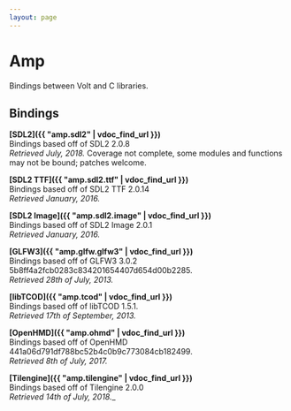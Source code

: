 ```yaml
---
layout: page
---
```


# Amp

Bindings between Volt and C libraries.

## Bindings

**[SDL2]({{ "amp.sdl2" | vdoc_find_url }})**\
Bindings based off of SDL2 2.0.8\
_Retrieved July, 2018._
Coverage not complete, some modules and functions may not be bound; patches welcome.

**[SDL2 TTF]({{ "amp.sdl2.ttf" | vdoc_find_url }})**\
Bindings based off of SDL2 TTF 2.0.14\
_Retrieved January, 2016._

**[SDL2 Image]({{ "amp.sdl2.image" | vdoc_find_url }})**\
Bindings based off of SDL2 Image 2.0.1\
_Retrieved January, 2016._

**[GLFW3]({{ "amp.glfw.glfw3" | vdoc_find_url }})**\
Bindings based off of GLFW3 3.0.2 5b8ff4a2fcb0283c834201654407d654d00b2285.\
_Retrieved 28th of July, 2013._

**[libTCOD]({{ "amp.tcod" | vdoc_find_url }})**\
Bindings based off of libTCOD 1.5.1.\
_Retrieved 17th of September, 2013._

**[OpenHMD]({{ "amp.ohmd" | vdoc_find_url }})**\
Bindings based off of OpenHMD 441a06d791df788bc52b4c0b9c773084cb182499.\
_Retrieved 8th of July, 2017._

**[Tilengine]({{ "amp.tilengine" | vdoc_find_url }})**\
Bindings based off of Tilengine 2.0.0\
_Retrieved 14th of July, 2018.__
